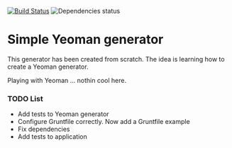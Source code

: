 [![Build Status](https://travis-ci.org/JuanMaRuiz/simple-yeoman-generator.svg?branch=master)](https://travis-ci.org/JuanMaRuiz/simple-yeoman-generator)
![Dependencies status](https://david-dm.org/JuanMaRuiz/simple-yeoman-generator.svg)
# Simple Yeoman generator
This generator has been created from scratch. The idea is learning how to create a Yeoman generator.

Playing with Yeoman ... nothin cool here.

### TODO List
* Add tests to Yeoman generator
* Configure Gruntfile correctly. Now add a Gruntfile example
* Fix dependencies
* Add tests to application
